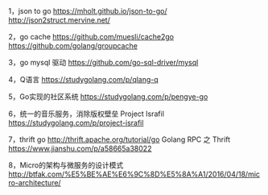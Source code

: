 1，json to go
https://mholt.github.io/json-to-go/
http://json2struct.mervine.net/

2，go cache
https://github.com/muesli/cache2go
https://github.com/golang/groupcache

3，go mysql 驱动
https://github.com/go-sql-driver/mysql

4，Q语言
https://studygolang.com/p/qlang-q

5，Go实现的社区系统
https://studygolang.com/p/pengye-go

6，统一的音乐服务，消除版权壁垒 Project Israfil
https://studygolang.com/p/project-israfil

7，thrift go
http://thrift.apache.org/tutorial/go
Golang RPC 之 Thrift
https://www.jianshu.com/p/a58665a38022

8，Micro的架构与微服务的设计模式
http://btfak.com/%E5%BE%AE%E6%9C%8D%E5%8A%A1/2016/04/18/micro-architecture/
